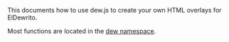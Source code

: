 This documents how to use dew.js to create your own HTML overlays for ElDewrito.

Most functions are located in the [dew namespace](dew.html).
